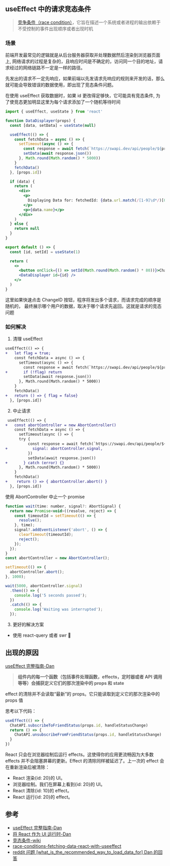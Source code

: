 ## useEffect 中的请求竞态条件

> [竞争条件（race condition）](https://zh.wikipedia.org/wiki/%E7%AB%B6%E7%88%AD%E5%8D%B1%E5%AE%B3)，它旨在描述一个系统或者进程的输出依赖于不受控制的事件出现顺序或者出现时机

### 场景

前端开发最常见的逻辑就是从后台服务器获取并处理数据然后渲染到浏览器页面上, 网络请求的过程是复杂的，且响应时间是不确定的，访问同一个目的地址，请求经过的网络链路不一定是一样的路径。

先发出的请求不一定先响应，如果前端以先发请求先响应的规则来开发的话，那么就可能会导致错误的数据使用，即出现了竞态条件问题。

在使用 useEffect 获取数据时，如果 id 更改得足够快，它可能具有竞态条件, 为了使竞态更加明显这里为每个请求添加了一个随机等待时间

```jsx
import { useEffect, useState } from 'react'

function DataDisplayer(props) {
  const [data, setData] = useState(null)

  useEffect(() => {
    const fetchData = async () => {
      setTimeout(async () => {
        const response = await fetch(`https://swapi.dev/api/people/${props.id}`)
        setData(await response.json())
      }, Math.round(Math.random() * 5000))
    }
    fetchData()
  }, [props.id])

  if (data) {
    return (
      <div>
        <p>
          Displaying Data for: fetchedId: {data.url.match(/[1-9]\d*/)[0]}, props.id: {props.id}
        </p>
        <p>{data.name}</p>
      </div>
    )
  } else {
    return null
  }
}

export default () => {
  const [id, setId] = useState(1)

  return (
    <>
      <button onClick={() => setId(Math.round(Math.random() * 80))}>Change ID</button>
      <DataDisplayer id={id} />
    </>
  )
}
```

这里如果快速点击 ChangeID 按钮，程序将发出多个请求，而请求完成的顺序是随机的， 最终展示哪个用户的数据，取决于哪个请求先返回。这就是请求的竞态问题

### 如何解决

1. 清理 useEffect

```diff jsx
useEffect(() => {
+   let flag = true;
    const fetchData = async () => {
      setTimeout(async () => {
        const response = await fetch(`https://swapi.dev/api/people/${props.id}`)
+       if (!flag) return
        setData(await response.json())
      }, Math.round(Math.random() * 5000))
    }
    fetchData()
+   return () => { flag = false}
  }, [props.id])
```

2. 中止请求

```diff
 useEffect(() => {
+   const abortController = new AbortController()
    const fetchData = async () => {
      setTimeout(async () => {
      try {
          const response = await fetch(`https://swapi.dev/api/people/${props.id}`, {
+           signal: abortController.signal,
          })
          setData(await response.json())
+       } catch (error) {}
      }, Math.round(Math.random() * 5000))
    }
    fetchData()
+    return () => { abortController.abort() }
  }, [props.id])
```

使用 AbortController 中止一个 promise

```js
function wait(time: number, signal?: AbortSignal) {
  return new Promise<void>((resolve, reject) => {
    const timeoutId = setTimeout(() => {
      resolve();
    }, time);
    signal?.addEventListener('abort', () => {
      clearTimeout(timeoutId);
      reject();
    });
  });
}
const abortController = new AbortController();

setTimeout(() => {
  abortController.abort();
}, 1000);

wait(5000, abortController.signal)
  .then(() => {
    console.log('5 seconds passed');
  })
  .catch(() => {
    console.log('Waiting was interrupted');
  });
```

3. 更好的解决方案

- 使用 react-query 或者 swr 🙂

## 出现的原因

[useEffect 完整指南-Dan](https://overreacted.io/zh-hans/a-complete-guide-to-useeffect/)

> **组件内的每一个函数（包括事件处理函数，effects，定时器或者 API 调用等等）会捕获定义它们的那次渲染中的 props 和 state**

effect 的清除并不会读取“最新”的 props。它只能读取到定义它的那次渲染中的 props 值

思考以下代码：

```jsx
useEffect(() => {
  ChatAPI.subscribeToFriendStatus(props.id, handleStatusChange)
  return () => {
    ChatAPI.unsubscribeFromFriendStatus(props.id, handleStatusChange)
  }
})
```

React 只会在浏览器绘制后运行 effects。这使得你的应用更流畅因为大多数 effects 并不会阻塞屏幕的更新。Effect 的清除同样被延迟了。上一次的 effect 会在重新渲染后被清除：

- React 渲染{id: 20}的 UI。
- 浏览器绘制。我们在屏幕上看到{id: 20}的 UI。
- React 清除{id: 10}的 effect。
- React 运行{id: 20}的 effect。

## 参考

- [useEffect 完整指南-Dan](https://overreacted.io/zh-hans/a-complete-guide-to-useeffect/)
- [将 React 作为 UI 运行时-Dan](https://overreacted.io/zh-hans/react-as-a-ui-runtime/)
- [竞态条件-wiki](https://zh.wikipedia.org/wiki/%E7%AB%B6%E7%88%AD%E5%8D%B1%E5%AE%B3)
- [race-conditions-fetching-data-react-with-useeffect](https://maxrozen.com/race-conditions-fetching-data-react-with-useeffect)
- [reddit 问题 [what_is_the_recommended_way_to_load_data_for] Dan 的回答](https://www.reddit.com/r/reactjs/comments/vi6q6f/what_is_the_recommended_way_to_load_data_for/)
